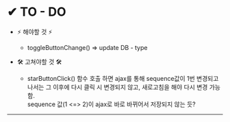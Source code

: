 # ✔ TO - DO

- ⚡ 해야할 것 ⚡
  - toggleButtonChange() => update DB - type
  
- 🛠 고쳐야할 것 🛠
  - starButtonClick() 함수 호출 하면 ajax를 통해 sequence값이 1번 변경되고 나서는 그 이후에 다시 클릭 시 변경되지 않고,
  새로고침을 해야 다시 변경 가능함.  
  sequence 값(1 <=> 2)이 ajax로 바로 바뀌어서 저장되지 않는 듯?
  
----------------------- 
  

